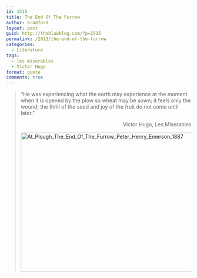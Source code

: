 ```yaml
---
id: 1515
title: The End Of The Furrow
author: bradford
layout: post
guid: http://theblawblog.com/?p=1515
permalink: /2013/the-end-of-the-furrow
categories:
  - Literature
tags:
  - les miserables
  - Victor Hugo
format: quote
comments: true
---
```

> &#8220;He was experiencing what the earth may experience at the moment when it is opened by the plow so wheat may be sown; it feels only the wound; the thrill of the seed and joy of the fruit do not come until later.&#8221;
>
> <p style="text-align: right;">
>   Victor Hugo, Les Miserables
> </p>
>
> <!--more-->
>
> <a href="https://bradford.la/wp-content/uploads/2013/10/At_Plough_The_End_Of_The_Furrow_Peter_Henry_Emerson_1887.jpg" target="_blank"><img class="aligncenter wp-image-1643" src="http://bradford.la/wp-content/uploads/2013/10/At_Plough_The_End_Of_The_Furrow_Peter_Henry_Emerson_1887-1024x640.jpg" alt="At_Plough_The_End_Of_The_Furrow_Peter_Henry_Emerson_1887" width="604" height="377" /></a>
